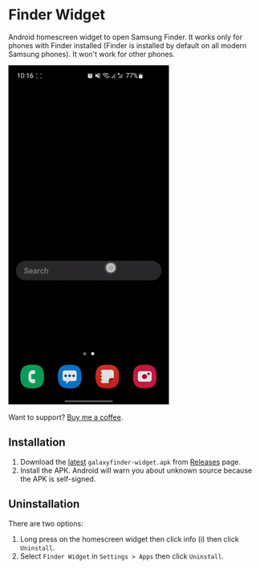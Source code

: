 # Finder Widget
Android homescreen widget to open Samsung Finder. It works only for phones with Finder installed (Finder is installed by default on all modern Samsung phones). It won't work for other phones.

![Demo](demo.gif)

Want to support? [Buy me a coffee](https://www.buymeacoffee.com/ris58h).

## Installation
1. Download the [latest](https://github.com/ris58h/galaxyfinder-widget/releases/latest) `galaxyfinder-widget.apk` from [Releases](https://github.com/ris58h/galaxyfinder-widget/releases) page.
2. Install the APK. Android will warn you about unknown source because the APK is self-signed.

## Uninstallation
There are two options:
1. Long press on the homescreen widget then click info (i) then click `Uninstall`.
2. Select `Finder Widget` in `Settings > Apps` then click `Uninstall`.
